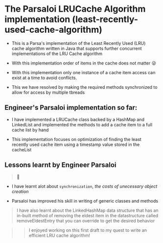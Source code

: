 # The Parsaloi LRUCache Algorithm implementation (least-recently-used-cache-algorithm)

- This is a Parsa's implementation of the Least Recently Used (LRU) cache algorithm written in Java that supports further concurrent implementations of the LRU Cache algorithm

- With this implementation order of items in the cache does not matter 😜

- With this implementation only one instance of a cache item access can exist at a time to avoid conflicts. 
- This we have resolved by making the required methods synchronized to allow for access by multiple tbreads

## Engineer's Parsaloi implementation so far: 

- I have implemented a LRUCache class backed by a HashMap and LinkedList and implemented the methods to add a cache item to a full cache list by hand

- This implementation focuses on optimization of finding the least recently used cache item using a timestamp value stored in the cacheList 

## Lessons learnt by Engineer Parsaloi
> 🥸

- I have learnt alot about `synchronization`, *the costs of unecessary object creation*  

- Parsaloi has improved his skill in writing of generic classes and methods

> I have also learnt about the LinkedHashMap data structure that has an in-built method of removing the eldest item in the datastructure called  
removeEldestEntry that you can override to get the desired behavior


> > I enjoyed working on this first draft to my quest to write an efficient LRU cache algorithm!


